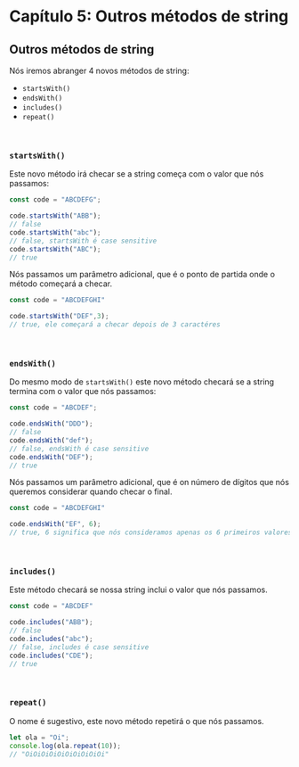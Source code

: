 # Capítulo 5: Outros métodos de string

## Outros métodos de string

Nós iremos abranger 4 novos métodos de string:

- `startsWith()`
- `endsWith()`
- `includes()`
- `repeat()`

&nbsp;

### `startsWith()`

Este novo método irá checar se a string começa com o valor que nós passamos:

```js
const code = "ABCDEFG";

code.startsWith("ABB");
// false
code.startsWith("abc");
// false, startsWith é case sensitive
code.startsWith("ABC");
// true
```

Nós passamos um parâmetro adicional, que é o ponto de partida onde o método começará a checar.


``` js
const code = "ABCDEFGHI"

code.startsWith("DEF",3);
// true, ele começará a checar depois de 3 caractéres
```

&nbsp;

### `endsWith()`

Do mesmo modo de `startsWith()` este novo método checará se a string termina com o valor que nós passamos:

```js
const code = "ABCDEF";

code.endsWith("DDD");
// false
code.endsWith("def");
// false, endsWith é case sensitive
code.endsWith("DEF");
// true

```

Nós passamos um parâmetro adicional, que é on número de dígitos que nós queremos considerar quando checar o final.

``` js
const code = "ABCDEFGHI"

code.endsWith("EF", 6);
// true, 6 significa que nós consideramos apenas os 6 primeiros valores ABCDEF, e sim, esta string termina com EF, portanto nós temos *true*
```

&nbsp;

### `includes()`

Este método checará se nossa string inclui o valor que nós passamos.

```js
const code = "ABCDEF"

code.includes("ABB");
// false
code.includes("abc");
// false, includes é case sensitive
code.includes("CDE");
// true
```

&nbsp;

### `repeat()`

O nome é sugestivo, este novo método repetirá o que nós passamos.

``` js
let ola = "Oi";
console.log(ola.repeat(10));
// "OiOiOiOiOiOiOiOiOiOi"
```
